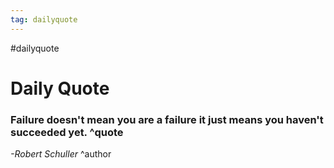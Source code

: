 ```yaml
---
tag: dailyquote
---
```


#dailyquote

# Daily Quote

### Failure doesn't mean you are a failure it just means you haven't succeeded yet. ^quote
*-Robert Schuller* ^author
